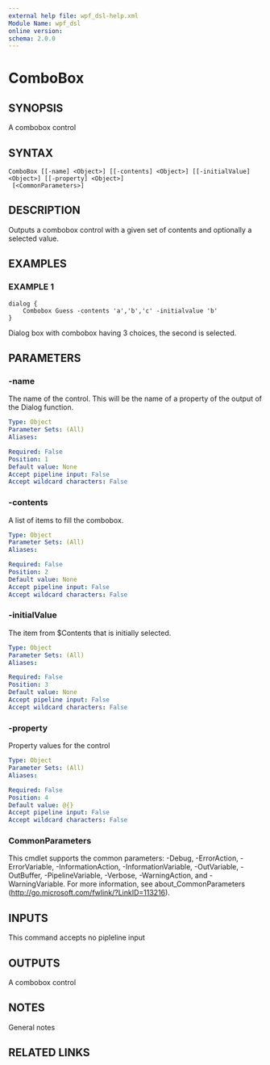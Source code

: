 ```yaml
---
external help file: wpf_dsl-help.xml
Module Name: wpf_dsl
online version:
schema: 2.0.0
---
```


# ComboBox

## SYNOPSIS
A combobox control

## SYNTAX

```
ComboBox [[-name] <Object>] [[-contents] <Object>] [[-initialValue] <Object>] [[-property] <Object>]
 [<CommonParameters>]
```

## DESCRIPTION
Outputs a combobox control with a given set of contents and optionally a selected value.

## EXAMPLES

### EXAMPLE 1
```
dialog {
    Combobox Guess -contents 'a','b','c' -initialvalue 'b'
}
```
Dialog box with combobox having 3 choices, the second is selected.

## PARAMETERS

### -name
The name of the control.  This will be the name of a property of the output of the Dialog function.

```yaml
Type: Object
Parameter Sets: (All)
Aliases:

Required: False
Position: 1
Default value: None
Accept pipeline input: False
Accept wildcard characters: False
```

### -contents
A list of items to fill the combobox.

```yaml
Type: Object
Parameter Sets: (All)
Aliases:

Required: False
Position: 2
Default value: None
Accept pipeline input: False
Accept wildcard characters: False
```

### -initialValue
The item from $Contents that is initially selected.

```yaml
Type: Object
Parameter Sets: (All)
Aliases:

Required: False
Position: 3
Default value: None
Accept pipeline input: False
Accept wildcard characters: False
```

### -property
Property values for the control

```yaml
Type: Object
Parameter Sets: (All)
Aliases:

Required: False
Position: 4
Default value: @{}
Accept pipeline input: False
Accept wildcard characters: False
```

### CommonParameters
This cmdlet supports the common parameters: -Debug, -ErrorAction, -ErrorVariable, -InformationAction, -InformationVariable, -OutVariable, -OutBuffer, -PipelineVariable, -Verbose, -WarningAction, and -WarningVariable.
For more information, see about_CommonParameters (http://go.microsoft.com/fwlink/?LinkID=113216).

## INPUTS
This command accepts no pipleline input

## OUTPUTS
A combobox control

## NOTES
General notes

## RELATED LINKS
